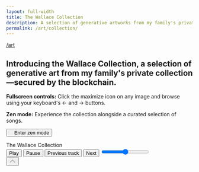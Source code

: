 ```yaml
---
layout: full-width
title: The Wallace Collection
description: A selection of generative artworks from my family's private collection on the Tezos and Ethereum blockchains. In full-screen mode, press your keyboard's &larr; and &rarr; buttons to browse all works.
permalink: /art/collection/
---
```


<script type="text/javascript">
  window.pageSettings = {
    musicTracks : [
    {
      src: "/assets/audio/Avatar_Gotham_lead_vocal_3_19.mp3",
      title: "Gotham",
      artist: "Avatar",
    },

    {
      src: "/assets/audio/Lunareh_Soul_Sister_background_vocals_3_31.mp3",
      title: "Soul Sister",
      artist: "Lunareh",
    },
    {
      src: "/assets/audio/Nom_Fabrique_Under_Your_Thumb_lead_vocal_3_41.mp3",
      title: "Under Your Thumb",
      artist: "Nom Fabrique",
    },
    {
      src: "/assets/audio/GRAMATTYK_Don_Cheadle_3_04.mp3",
      title: "Don Cheadle",
      artist: "GRAMATTYK",
    },
    {
      src: "/assets/audio/Dresden_The_Flamingo_Showdown_At_The_Dresden_instrumental_2_45.mp3",
      title: "Showdown At The Dresden (Instrumental)",
      artist: "The Dresden",
    },
    {
      src: "/assets/audio/Scarlett_Solo_Watch_It_All_Fall_lead_vocal_2_46.mp3",
      title: "Watch It All Fall",
      artist: "Scarlett Solo, INNXCENT",
    },
    {
      src: "/assets/audio/Mikey_Geiger_Come_Back_To_My_Heart_Feat_Jessie_Villa_Stripped_lead_vocal_1_56.mp3",
      title: "Come Back To My Heart (Stripped)",
      artist: "Mikey Geiger, Jessie Villa",
    },
    {
      src: "/assets/audio/Lost_Portals_Twilight_lead_vocal_4_18.mp3",
      title: "Twilight",
      artist: "Lost Portals",
    },
  ],
    htmlParts : {
      "part0": "/collection/chunk0.html",
      "part1": "/collection/chunk1.html",
      "part2": "/collection/chunk2.html",
      "part3": "/collection/chunk3.html",
      "part4": "/collection/chunk4.html",
      "part5": "/collection/chunk5.html",
      "part6": "/collection/chunk6.html",
      "part7": "/collection/chunk7.html",
      "part8": "/collection/chunk8.html",
      "part9": "/collection/chunk9.html",
      "part10": "/collection/chunk10.html",
    }
  }
</script>
<script src="/assets/js/gallery-viewer.js?v=0.1"></script>
<script src="/assets/js/player.js?v=0.1"></script>
<article>
  <a class="back-btn fade-in-element" href="/art">/art</a>
  <h1 class="fade-in-element">Introducing the Wallace Collection, a selection of generative art from my family's private collection&mdash;secured by the blockchain.
  </h1>
  <div class="collection-notes fade-in-element">
    <p style="flex:1;">
      <strong>Fullscreen controls:</strong>
      Click the maximize icon on any image and browse using your keyboard's &larr; and &rarr; buttons.
    </p>
    <div id="zenMode" class="hidden sm:flex sm:gap-4" style="flex:1.4;">
      <p class="mb-4" class="flex-1">
        <strong>Zen mode:</strong> Experience the collection alongside a curated selection of songs.
      </p>
      <p>
        <button id="autoPlayCollection" class="button"><i>🧘</i> Enter zen mode</button>
      </p>
    </div>
  </div>
  <div id="art-collection" class="art-collection"></div>
</article>
<div id="fullscreen-viewer" class="hidden"></div>
<div id="utility-bar" class="utility-bar hidden">
  <div class="page-title-container">
    <div id="pageTitle" class="page-title">The Wallace Collection</div>
  </div>
  <div class="music-player-container">
    <div id="musicPlayer" class="music-player">
      <audio id="audioElement" src=""></audio>
      <div class="trackActivityContainer">
        <div class="trackActivity">
          <div class="infoBox">
            <div id="trackInfo" class="marquee"></div>
          </div>
        </div>
      </div>
      <button id="playButton" aria-labelledby="play-label">
        <i></i>
        <span id="play-label">Play</span>
      </button>
      <button id="pauseButton" aria-labelledby="pause-label">
        <i></i>
        <span id="pause-label">Pause</span>
      </button>
      <button id="prevButton" aria-labelledby="previous-label">
        <i></i>
        <span id="previous-label">Previous track</span>
      </button>
      <button id="nextButton" aria-labelledby="next-label">
        <i></i>
        <span id="next-label">Next</span>
      </button>
      <input id="volumeControl" type="range" min="0" max="1" step="0.1" aria-label="Volume" />
    </div>
  </div>
  <div class="to-top hidden sm:block">
    <button id="backToTop" title="Go to top">
      <i>
        <svg width="18" height="18" viewBox="0 0 18 18" fill="none" xmlns="http://www.w3.org/2000/svg"><path d="M3 11L9 5L15 11" stroke="#ADADAD" stroke-width="2" stroke-linecap="round"/></svg>
      </i>
    </button>
  </div>
</div>

<script>
document.addEventListener('DOMContentLoaded', () => {
    const artCollection = document.getElementById('art-collection');
    const triggerPoint = artCollection.offsetTop;

    window.addEventListener('scroll', () => {
        if (window.scrollY + 140 >= triggerPoint) {
            document.body.classList.add('subtle-bg');
        } else {
            document.body.classList.remove('subtle-bg');
        }
    });
});
</script>